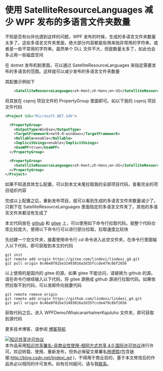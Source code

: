 
# 使用 SatelliteResourceLanguages 减少 WPF 发布的多语言文件夹数量

不知是否有伙伴也遇到这样的问题，WPF 发布的时候，生成的多语言文件夹数量太多了。这些多语言文件夹里面，绝大部分内容都是些用来抛异常用的字符串，或者是一些不常用的字符串。虽然单个 DLL 文件不大，但是数量太多了，如此也会多占用一些磁盘空间

<!--more-->


<!-- 发布 -->
<!-- 博客 -->

在 dotnet 发布机制里面，可以通过 SatelliteResourceLanguages 来指定需要发布的多语言的范围。这样就可以减少发布的多语言文件夹数量

其配置示例如下

```xml
    <SatelliteResourceLanguages>zh-Hant;zh-Hans;en-US</SatelliteResourceLanguages>
```

将其放在 csproj 项目文件的 PropertyGroup 里面即可。如以下我的 csproj 项目文件代码

```xml
<Project Sdk="Microsoft.NET.Sdk">

  <PropertyGroup>
    <OutputType>WinExe</OutputType>
    <TargetFramework>net9.0-windows</TargetFramework>
    <Nullable>enable</Nullable>
    <ImplicitUsings>enable</ImplicitUsings>
    <UseWPF>true</UseWPF>
  </PropertyGroup>

  <PropertyGroup>
    <SatelliteResourceLanguages>zh-Hant;zh-Hans;en-US</SatelliteResourceLanguages>
  </PropertyGroup>
</Project>
```

如果不知道具体怎么配置，可以到本文末尾拉取我的全部项目代码，查看完全的项目组织内容

完成以上配置之后，重新发布项目，就可以看到生成的多语言文件夹数量减少了。只剩下在 SatelliteResourceLanguages 里面指定的多语言文件夹了。其他的多语言文件夹都没有生成了

本文代码放在 [github](https://github.com/lindexi/lindexi_gd/tree/8c46e8f81be31493016a3d35fccde479c8bf2656/WPFDemo/WhaicarairhalnerKajuluho) 和 [gitee](https://gitee.com/lindexi/lindexi_gd/blob/8c46e8f81be31493016a3d35fccde479c8bf2656/WPFDemo/WhaicarairhalnerKajuluho) 上，可以使用如下命令行拉取代码。我整个代码仓库比较庞大，使用以下命令行可以进行部分拉取，拉取速度比较快

先创建一个空文件夹，接着使用命令行 cd 命令进入此空文件夹，在命令行里面输入以下代码，即可获取到本文的代码

```
git init
git remote add origin https://gitee.com/lindexi/lindexi_gd.git
git pull origin 8c46e8f81be31493016a3d35fccde479c8bf2656
```

以上使用的是国内的 gitee 的源，如果 gitee 不能访问，请替换为 github 的源。请在命令行继续输入以下代码，将 gitee 源换成 github 源进行拉取代码。如果依然拉取不到代码，可以发邮件向我要代码

```
git remote remove origin
git remote add origin https://github.com/lindexi/lindexi_gd.git
git pull origin 8c46e8f81be31493016a3d35fccde479c8bf2656
```

获取代码之后，进入 WPFDemo/WhaicarairhalnerKajuluho 文件夹，即可获取到源代码

更多技术博客，请参阅 [博客导航](https://blog.lindexi.com/post/%E5%8D%9A%E5%AE%A2%E5%AF%BC%E8%88%AA.html )




<a rel="license" href="http://creativecommons.org/licenses/by-nc-sa/4.0/"><img alt="知识共享许可协议" style="border-width:0" src="https://licensebuttons.net/l/by-nc-sa/4.0/88x31.png" /></a><br />本作品采用<a rel="license" href="http://creativecommons.org/licenses/by-nc-sa/4.0/">知识共享署名-非商业性使用-相同方式共享 4.0 国际许可协议</a>进行许可。欢迎转载、使用、重新发布，但务必保留文章署名[林德熙](http://blog.csdn.net/lindexi_gd)(包含链接:http://blog.csdn.net/lindexi_gd )，不得用于商业目的，基于本文修改后的作品务必以相同的许可发布。如有任何疑问，请与我[联系](mailto:lindexi_gd@163.com)。